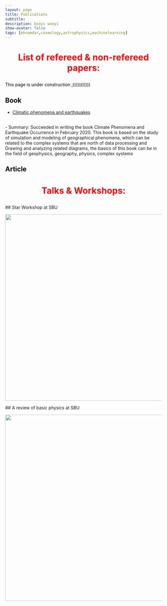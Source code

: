 ```yaml
---
layout: page
title: Publications
subtitle: 
description: booyi wooyi
show-avatar: false
tags: [mhnamdar,cosmology,astrophysics,machinelearning]
---
```



<style>{color:black;}</style>
 
<style>H1{color:black;}</style>
<style>H2{color:black;}</style>
<style>H3{color:black;}</style>
<style>p{color:black;}</style>



<h1 align="center"> <p style="color:red;"> List of refereed & non-refereed papers: </p> </h1>

   This page is under construction ;)))))))))))

## Book
- [Climatic phenomena and earthquakes](https://www.gisoom.com/book/11656525/%DA%A9%D8%AA%D8%A7%D8%A8-%D9%BE%D8%AF%DB%8C%D8%AF%D9%87-%D9%87%D8%A7%DB%8C-%D8%A7%D9%82%D9%84%DB%8C%D9%85%DB%8C-%D9%88-%D9%88%D9%82%D9%88%D8%B9-%D8%B2%D9%84%D8%B2%D9%84%D9%87/)
<br>
- Summary:  Succeeded in writing the book Climate Phenomena and Earthquake Occurrence in February 2020. This book is based on the study of simulation and modeling of geographical phenomena, which can be related to the complex systems that are north of data processing and Drawing and analyzing related diagrams, the basics of this book can be in the field of geophysics, geography, physics, complex systems

## Article


<h1 align="center"> <p style="color:red;"> Talks & Workshops: </p> </h1>
## Star Workshop at SBU
<p align="center"> <img src="../img/starws.jpg" height="600px"> </p>
## A review of basic physics at SBU
<p align="center"> <img src="../img/starws.jpg" height="600px"> </p>

<embed src="../music/Mark%20Eliyahu%20%E2%80%93%20Journey.mp3" loop="true" autostart="true" width="2"
         height="0">
